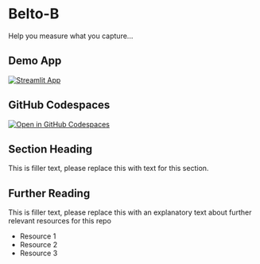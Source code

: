 # Belto-B

Help you measure what you capture...

## Demo App

[![Streamlit App](https://static.streamlit.io/badges/streamlit_badge_black_white.svg)](https://sl-machinelearining.streamlit.app/)

## GitHub Codespaces

[![Open in GitHub Codespaces](https://github.com/codespaces/badge.svg)](https://codespaces.new/streamlit/app-starter-kit?quickstart=1)

## Section Heading

This is filler text, please replace this with text for this section.

## Further Reading

This is filler text, please replace this with an explanatory text about further relevant resources for this repo
- Resource 1
- Resource 2
- Resource 3
